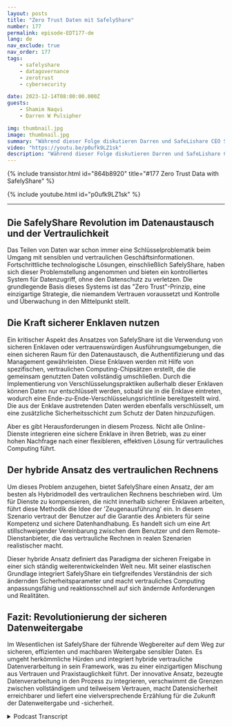 ```yaml
---
layout: posts
title: "Zero Trust Daten mit SafelyShare"
number: 177
permalink: episode-EDT177-de
lang: de
nav_exclude: true
nav_order: 177
tags:
    - safelyshare
    - datagovernance
    - zerotrust
    - cybersecurity

date: 2023-12-14T08:00:00.000Z
guests:
    - Shamim Naqvi
    - Darren W Pulsipher

img: thumbnail.jpg
image: thumbnail.jpg
summary: "Während dieser Folge diskutieren Darren und SafeLishare CEO Shamim Naqvi, wie vertrauliches Computing eingesetzt werden kann, um verwaltete Datenaustausch-Kollaborationsumgebungen in der Cloud zu erstellen."
video: "https://youtu.be/p0ufk9LZ1sk"
description: "Während dieser Folge diskutieren Darren und SafeLishare CEO Shamim Naqvi, wie vertrauliches Computing eingesetzt werden kann, um verwaltete Datenaustausch-Kollaborationsumgebungen in der Cloud zu erstellen."
---
```


<div>
{% include transistor.html id="864b8920" title="#177 Zero Trust Data with SafelyShare" %}

{% include youtube.html id="p0ufk9LZ1sk" %}
</div>

---

## Die SafelyShare Revolution im Datenaustausch und der Vertraulichkeit

Das Teilen von Daten war schon immer eine Schlüsselproblematik beim Umgang mit sensiblen und vertraulichen Geschäftsinformationen. Fortschrittliche technologische Lösungen, einschließlich SafelyShare, haben sich dieser Problemstellung angenommen und bieten ein kontrolliertes System für Datenzugriff, ohne den Datenschutz zu verletzen. Die grundlegende Basis dieses Systems ist das "Zero Trust"-Prinzip, eine einzigartige Strategie, die niemandem Vertrauen voraussetzt und Kontrolle und Überwachung in den Mittelpunkt stellt.

## Die Kraft sicherer Enklaven nutzen

Ein kritischer Aspekt des Ansatzes von SafelyShare ist die Verwendung von sicheren Enklaven oder vertrauenswürdigen Ausführungsumgebungen, die einen sicheren Raum für den Datenaustausch, die Authentifizierung und das Management gewährleisten. Diese Enklaven werden mit Hilfe von spezifischen, vertraulichen Computing-Chipsätzen erstellt, die die gemeinsam genutzten Daten vollständig umschließen. Durch die Implementierung von Verschlüsselungspraktiken außerhalb dieser Enklaven können Daten nur entschlüsselt werden, sobald sie in die Enklave eintreten, wodurch eine Ende-zu-Ende-Verschlüsselungsrichtlinie bereitgestellt wird. Die aus der Enklave austretenden Daten werden ebenfalls verschlüsselt, um eine zusätzliche Sicherheitsschicht zum Schutz der Daten hinzuzufügen.

Aber es gibt Herausforderungen in diesem Prozess. Nicht alle Online-Dienste integrieren eine sichere Enklave in ihren Betrieb, was zu einer hohen Nachfrage nach einer flexibleren, effektiven Lösung für vertrauliches Computing führt.

## Der hybride Ansatz des vertraulichen Rechnens

Um dieses Problem anzugehen, bietet SafelyShare einen Ansatz, der am besten als Hybridmodell des vertraulichen Rechnens beschrieben wird. Um für Dienste zu kompensieren, die nicht innerhalb sicherer Enklaven arbeiten, führt diese Methodik die Idee der 'Zeugenausführung' ein. In diesem Szenario vertraut der Benutzer auf die Garantie des Anbieters für seine Kompetenz und sichere Datenhandhabung. Es handelt sich um eine Art stillschweigender Vereinbarung zwischen dem Benutzer und dem Remote-Dienstanbieter, die das vertrauliche Rechnen in realen Szenarien realistischer macht.

Dieser hybride Ansatz definiert das Paradigma der sicheren Freigabe in einer sich ständig weiterentwickelnden Welt neu. Mit seiner elastischen Grundlage integriert SafelyShare ein tiefgreifendes Verständnis der sich ändernden Sicherheitsparameter und macht vertrauliches Computing anpassungsfähig und reaktionsschnell auf sich ändernde Anforderungen und Realitäten.

## Fazit: Revolutionierung der sicheren Datenweitergabe

Im Wesentlichen ist SafelyShare der führende Wegbereiter auf dem Weg zur sicheren, effizienten und machbaren Weitergabe sensibler Daten. Es umgeht herkömmliche Hürden und integriert hybride vertrauliche Datenverarbeitung in sein Framework, was zu einer einzigartigen Mischung aus Vertrauen und Praxistauglichkeit führt. Der innovative Ansatz, bezeugte Datenverarbeitung in den Prozess zu integrieren, verschwimmt die Grenzen zwischen vollständigem und teilweisem Vertrauen, macht Datensicherheit erreichbarer und liefert eine vielversprechende Erzählung für die Zukunft der Datenweitergabe und -sicherheit.



<details>
<summary> Podcast Transcript </summary>

<p></p>

</details>
